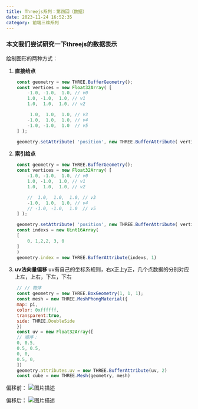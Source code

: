 ```yaml
---
title: Threejs系列：第四回（数据）
date: 2023-11-24 16:52:35
category: 前端三维系列
---
```


### 本文我们尝试研究一下threejs的数据表示

绘制图形的两种方式：
1. **直接给点**

```javascript
    const geometry = new THREE.BufferGeometry();
    const vertices = new Float32Array( [
        -1.0, -1.0,  1.0, // v0
        1.0, -1.0,  1.0, // v1
        1.0,  1.0,  1.0, // v2

         1.0,  1.0,  1.0, // v3
        -1.0,  1.0,  1.0, // v4
        -1.0, -1.0,  1.0  // v5
    ] );

    geometry.setAttribute( 'position', new THREE.BufferAttribute( vertices, 3 ) );

```

2. **索引给点**
```javascript
    const geometry = new THREE.BufferGeometry();
    const vertices = new Float32Array( [
        -1.0, -1.0,  1.0, // v0
        1.0, -1.0,  1.0, // v1
        1.0,  1.0,  1.0, // v2

        //  1.0,  1.0,  1.0, // v3
        -1.0,  1.0,  1.0, // v4
        // -1.0, -1.0,  1.0  // v5
    ] );

    geometry.setAttribute( 'position', new THREE.BufferAttribute( vertices, 3 ) );
    const indexs = new Uint16Array(
    [
        0, 1,2,2, 3, 0
    ]
    )
    geometry.index = new THREE.BufferAttribute(indexs, 1)
```

3. **uv法向量偏移**
uv有自己的坐标系规则，右x正上y正，几个点数据的分别对应上左，上右，下左，下右
```javascript
    // // 物体
    const geometry = new THREE.BoxGeometry(1, 1, 1);
    const mesh = new THREE.MeshPhongMaterial({
    map: pi,
    color: 0xffffff,
    transparent:true,
    side: THREE.DoubleSide
    })
    const uv = new Float32Array([
    // 顺序： 
    0, 0.5,
    0.5, 0.5,
    0, 0,
    0.5, 0,
    ])
    geometry.attributes.uv = new THREE.BufferAttribute(uv, 2)
    const cube = new THREE.Mesh(geometry, mesh)
```
偏移前：
<img src="/img/uv偏移1.gif" alt="图片描述">

偏移后：
<img src="/img/uv偏移2.gif" alt="图片描述">


